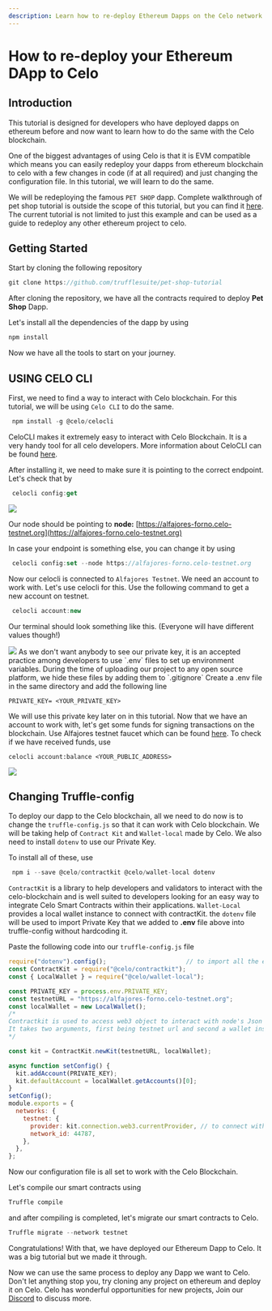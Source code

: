```yaml
---
description: Learn how to re-deploy Ethereum Dapps on the Celo network
---
```


# How to re-deploy your Ethereum DApp to Celo

## Introduction

This tutorial is designed for developers who have deployed dapps on ethereum before and now want to learn how to do the same with the Celo blockchain.

One of the biggest advantages of using Celo is that it is EVM compatible which means you can easily redeploy your dapps from ethereum blockchain to celo with a few changes in code \(if at all required\) and just changing the configuration file. In this tutorial, we will learn to do the same.

We will be redeploying the famous `PET SHOP` dapp. Complete walkthrough of pet shop tutorial is outside the scope of this tutorial, but you can find it [here](https://www.trufflesuite.com/tutorials/pet-shop). The current tutorial is not limited to just this example and can be used as a guide to redeploy any other ethereum project to celo.

## Getting Started

Start by cloning the following repository

```javascript
git clone https://github.com/trufflesuite/pet-shop-tutorial
```

After cloning the repository, we have all the contracts required to deploy **Pet Shop** Dapp.

Let's install all the dependencies of the dapp by using

```javascript
npm install
```

Now we have all the tools to start on your journey.

## USING CELO CLI

First, we need to find a way to interact with Celo blockchain. For this tutorial, we will be using `Celo CLI` to do the same.

```javascript
 npm install -g @celo/celocli
```

CeloCLI makes it extremely easy to interact with Celo Blockchain. It is a very handy tool for all celo developers. More information about CeloCLI can be found [here](https://docs.celo.org/celo-owner-guide/quick-start).

After installing it, we need to make sure it is pointing to the correct endpoint. Let's check that by

```javascript
 celocli config:get
```

![](https://imgur.com/EEur2f5.png)

Our node should be pointing to **node:** [https://alfajores-forno.celo-testnet.org](https://alfajores-forno.celo-testnet.org)

In case your endpoint is something else, you can change it by using

```javascript
 celocli config:set --node https://alfajores-forno.celo-testnet.org
```

Now our celocli is connected to `Alfajores Testnet`. We need an account to work with. Let's use celocli for this. Use the following command to get a new account on testnet.

```javascript
 celocli account:new
```

Our terminal should look something like this. \(Everyone will have different values though!\)

![](https://imgur.com/qMjrv5Z.png) As we don't want anybody to see our private key, it is an accepted practice among developers to use \`.env\` files to set up environment variables. During the time of uploading our project to any open source platform, we hide these files by adding them to \`.gitignore\` Create a .env file in the same directory and add the following line

`PRIVATE_KEY= <YOUR_PRIVATE_KEY>`

We will use this private key later on in this tutorial. Now that we have an account to work with, let's get some funds for signing transactions on the blockchain. Use Alfajores testnet faucet which can be found [here](https://celo.org/developers/faucet). To check if we have received funds, use

`celocli account:balance <YOUR_PUBLIC_ADDRESS>`

![](https://imgur.com/RFWBgTr.png)

## Changing Truffle-config

To deploy our dapp to the Celo blockchain, all we need to do now is to change the `truffle-config.js` so that it can work with Celo blockchain. We will be taking help of `Contract Kit` and `Wallet-local` made by Celo. We also need to install `dotenv` to use our Private Key.

To install all of these, use

```javascript
 npm i --save @celo/contractkit @celo/wallet-local dotenv
```

`ContractKit` is a library to help developers and validators to interact with the celo-blockchain and is well suited to developers looking for an easy way to integrate Celo Smart Contracts within their applications. `Wallet-Local` provides a local wallet instance to connect with contractKit. the `dotenv` file will be used to import Private Key that we added to **.env** file above into truffle-config without hardcoding it.

Paste the following code into our `truffle-config.js` file

```javascript
require("dotenv").config();                      // to import all the environment-specific variables into this file
const ContractKit = require("@celo/contractkit");
const { LocalWallet } = require("@celo/wallet-local");

const PRIVATE_KEY = process.env.PRIVATE_KEY;
const testnetURL = "https://alfajores-forno.celo-testnet.org";
const localWallet = new LocalWallet();
/*
Contractkit is used to access web3 object to interact with node's Json RPC API.
It takes two arguments, first being testnet url and second a wallet instance for signing transactions.
*/

const kit = ContractKit.newKit(testnetURL, localWallet);

async function setConfig() {
  kit.addAccount(PRIVATE_KEY);
  kit.defaultAccount = localWallet.getAccounts()[0];
}
setConfig();
module.exports = {
  networks: {
    testnet: {
      provider: kit.connection.web3.currentProvider, // to connect with Alfajores testnet
      network_id: 44787,
    },
  },
};
```

Now our configuration file is all set to work with the Celo Blockchain.

Let's compile our smart contracts using

```javascript
Truffle compile
```

and after compiling is completed, let's migrate our smart contracts to Celo.

```javascript
Truffle migrate --network testnet
```

Congratulations! With that, we have deployed our Ethereum Dapp to Celo. It was a big tutorial but we made it through.

Now we can use the same process to deploy any Dapp we want to Celo. Don't let anything stop you, try cloning any project on ethereum and deploy it on Celo. Celo has wonderful opportunities for new projects, Join our [Discord](https://discord.gg/7HGzGQvW) to discuss more.

